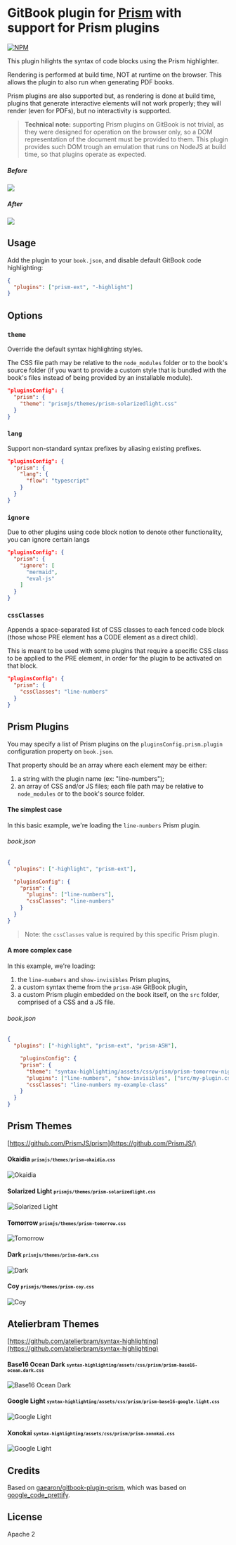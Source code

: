 GitBook plugin for [Prism](http://prismjs.com/) with support for Prism plugins
==============

[![NPM](http://img.shields.io/npm/v/gitbook-plugin-prism-ext.svg?style=flat-square&label=npm)](https://www.npmjs.com/package/gitbook-plugin-prism-ext)

This plugin hilights the syntax of code blocks using the Prism highlighter.

Rendering is performed at build time, NOT at runtime on the browser. This allows the plugin to also run when generating PDF books.

Prism plugins are also supported but, as rendering is done at build time, plugins that generate interactive elements will not work properly; they will render (even for PDFs), but no interactivity is supported.

> **Technical note:** supporting Prism plugins on GitBook is not trivial, as they were designed for operation on the browser only, so a DOM representation of the document must be provided to them. This plugin provides such DOM trough an emulation that runs on NodeJS at build time, so that plugins operate as expected.

##### Before
<img src='http://i.imgur.com/cbk6O52.png'>

##### After
<img src='http://i.imgur.com/S1YMlee.png'>

## Usage

Add the plugin to your `book.json`, and disable default GitBook code highlighting:

```json
{
  "plugins": ["prism-ext", "-highlight"]
}
```

## Options


### `theme`
Override the default syntax highlighting styles.

The CSS file path may be relative to the `node_modules` folder or to the book's source folder (if you want to provide a custom style that is bundled with the book's files instead of being provided by an installable module).

```json
"pluginsConfig": {
  "prism": {
    "theme": "prismjs/themes/prism-solarizedlight.css"
  }
}
```

### `lang`
Support non-standard syntax prefixes by aliasing existing prefixes.

```json
"pluginsConfig": {
  "prism": {
    "lang": {
      "flow": "typescript"
    }
  }
}
```

### `ignore`
Due to other plugins using code block notion to denote other functionality, you can ignore certain langs

```json
"pluginsConfig": {
  "prism": {
    "ignore": [
      "mermaid",
      "eval-js"
    ]
  }
}
```

### `cssClasses`
Appends a space-separated list of CSS classes to each fenced code block (those whose PRE element has a CODE element as a direct child).

This is meant to be used with some plugins that require a specific CSS class to be applied to the PRE element, in order for the plugin to be activated on that block.

```json
"pluginsConfig": {
  "prism": {
    "cssClasses": "line-numbers"
  }
}
```

## Prism Plugins

You may specify a list of Prism plugins on the `pluginsConfig.prism.plugin` configuration property on `book.json`.

That property should be an array where each element may be either:

1. a string with the plugin name (ex: "line-numbers");
2. an array of CSS and/or JS files; each file path may be relative to `node_modules` or to the book's source folder.

#### The simplest case

In this basic example, we're loading the `line-numbers` Prism plugin.

###### book.json

```json
{
  "plugins": ["-highlight", "prism-ext"],

  "pluginsConfig": {
    "prism": {
      "plugins": ["line-numbers"],
      "cssClasses": "line-numbers"
    }
  }
}
```

> Note: the `cssClasses` value is required by this specific Prism plugin.

#### A more complex case

In this example, we're loading:

1. the `line-numbers` and `show-invisibles` Prism plugins,
2. a custom syntax theme from the `prism-ASH` GitBook plugin,
3. a custom Prism plugin embedded on the book itself, on the `src` folder, comprised of a CSS and a JS file.

###### book.json

```json
{
  "plugins": ["-highlight", "prism-ext", "prism-ASH"],

    "pluginsConfig": {
    "prism": {
      "theme": "syntax-highlighting/assets/css/prism/prism-tomorrow-night-bright.css",
      "plugins": ["line-numbers", "show-invisibles", ["src/my-plugin.css", "src/my-plugin.js"]],
      "cssClasses": "line-numbers my-example-class"
    }
  }
}
``` 

## Prism Themes

[https://github.com/PrismJS/prism](https://github.com/PrismJS/)

#### Okaidia <small>`prismjs/themes/prism-okaidia.css`</small>
![Okaidia](http://i.imgur.com/uhe0yQY.png)

#### Solarized Light <small>`prismjs/themes/prism-solarizedlight.css`</small>
![Solarized Light](http://i.imgur.com/71sT5XB.png)

#### Tomorrow <small>`prismjs/themes/prism-tomorrow.css`</small>
![Tomorrow](http://i.imgur.com/Li3AHXU.png)

#### Dark <small>`prismjs/themes/prism-dark.css`</small>
![Dark](http://i.imgur.com/vA5P6fy.png)

#### Coy <small>`prismjs/themes/prism-coy.css`</small>
![Coy](http://i.imgur.com/kSJP9tq.png)

## Atelierbram Themes

[https://github.com/atelierbram/syntax-highlighting](https://github.com/atelierbram/syntax-highlighting)

#### Base16 Ocean Dark <small>`syntax-highlighting/assets/css/prism/prism-base16-ocean.dark.css`</small>
![Base16 Ocean Dark](http://i.imgur.com/REJCdrA.png)

#### Google Light <small>`syntax-highlighting/assets/css/prism/prism-base16-google.light.css`</small>
![Google Light](http://i.imgur.com/TyBYmSu.png)

#### Xonokai <small>`syntax-highlighting/assets/css/prism/prism-xonokai.css`</small>
![Google Light](http://i.imgur.com/fPjEEv8.png)

## Credits

Based on [gaearon/gitbook-plugin-prism](https://github.com/gaearon/gitbook-plugin-prism), which was based on [google_code_prettify](https://github.com/spricity/google_code_prettify).

## License

Apache 2
